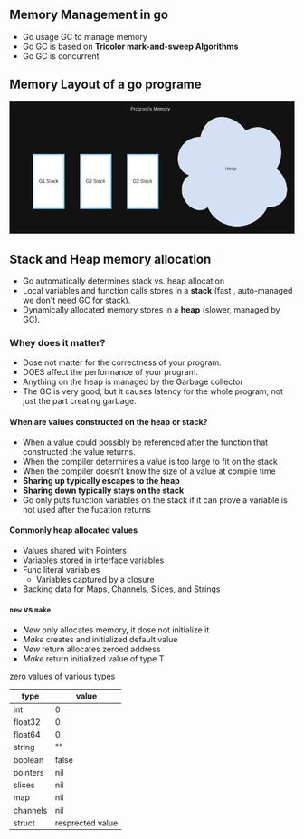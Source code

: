 ## Memory Management in go

- Go usage GC to manage memory
- Go GC is based on **Tricolor mark-and-sweep Algorithms**
- Go GC is concurrent

## Memory Layout of a go programe

![program_memory](./program_memory.png)


## Stack and Heap memory allocation

- Go automatically determines stack vs. heap allocation
- Local variables and function calls stores in a **stack** (fast , auto-managed we don't need GC for stack).
- Dynamically allocated memory stores in a **heap** (slower, managed by GC).



### Whey does it matter?

- Dose not matter for the correctness of your program.
- DOES affect the performance of your program.
- Anything on the heap is managed by the Garbage collector
- The GC is very good, but it causes latency for the whole program, not just the part creating garbage.


#### When are values constructed on the heap or stack?

- When a value could possibly be referenced after the function that constructed the value returns.
- When the compiler determines a value is too large to fit on the stack
- When the compiler doesn't know the size of a value at compile time
- **Sharing up typically escapes to the heap**
- **Sharing down typically stays on the stack**
- Go only puts function variables on the stack if it can prove a variable is not used after the fucation returns

#### Commonly heap allocated values

- Values shared with Pointers
- Variables stored in interface variables
- Func literal variables
    - Variables captured by a closure
- Backing data for Maps, Channels, Slices, and Strings


#### `new` vs `make`


- *New* only allocates memory, it dose not initialize it 
- *Make* creates and initialized default value 
- *New* return allocates zeroed address 
- *Make* return initialized value of type T


zero values of various types

| type | value |
|------|-------|
| int  | 0     |
| float32  | 0     |
| float64  | 0     |
| string  | ""     |
| boolean  | false     |
| pointers  | nil     |
| slices  | nil     |
| map  | nil     |
| channels  | nil     |
| struct  | resprected value  |

